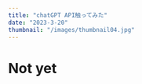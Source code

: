 ```yaml
---
title: "chatGPT API触ってみた"
date: "2023-3-20"
thumbnail: "/images/thumbnail04.jpg"
---
```


# Not yet
